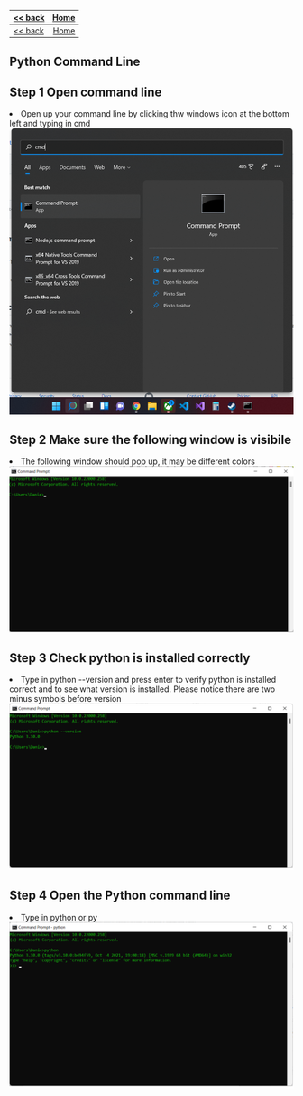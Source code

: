 
<style>
.tablelines table, .tablelines td, .tablelines th {
        border: 1px solid black; background-color: #ffffff;
        }
</style>

| [<< back](../)                  | [Home](https://daniel-jb.github.io/CoderDojo)      |
| -------------                   | -----:                                             |
| [<< back](../)                  | [Home](https://daniel-jb.github.io/CoderDojo)      |

## Python Command Line

## Step 1 Open command line
<li>Open up your command line by clicking thw windows icon at the bottom left and typing in cmd</li>
<a href = "Python_1_1.png"><img src="Python_1_1.png" alt="image"></a>

## Step 2 Make sure the following window is visibile
<li>The following window should pop up, it may be different colors</li>
<a href = "Python_1_2.png"><img src="Python_1_2.png" alt="image"></a>

## Step 3 Check python is installed correctly
<li>Type in python --version and press enter to verify python is installed correct and to see what version is installed. Please notice there are two minus symbols before version</li>
<a href = "Python_1_3.png"><img src="Python_1_3.png" alt="image"></a>

## Step 4 Open the Python command line
<li>Type in python or py</li>
<a href = "Python_1_4.png"><img src="Python_1_4.png" alt="image"></a>

